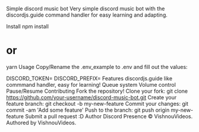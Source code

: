 Simple discord music bot
Very simple discord music bot with the discordjs.guide command handler for easy learning and adapting.

Install
npm install
# or
yarn
Usage
Copy/Rename the .env_example to .env and fill out the values:

DISCORD_TOKEN=
DISCORD_PREFIX=
Features
discordjs.guide like commmand handler, easy for learning!
Queue system
Volume control
Pause/Resume
Contributing
Fork the repository!
Clone your fork: git clone https://github.com/your-username/discord-music-bot.git
Create your feature branch: git checkout -b my-new-feature
Commit your changes: git commit -am 'Add some feature'
Push to the branch: git push origin my-new-feature
Submit a pull request :D
Author
Discord Presence © VishnouVideos.
Authored by VishnouVideos.
